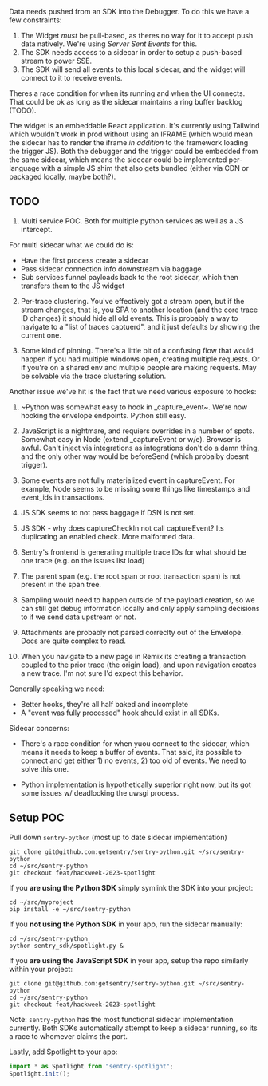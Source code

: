 Data needs pushed from an SDK into the Debugger. To do this we have a few constraints:

1. The Widget _must_ be pull-based, as theres no way for it to accept push data natively. We're using _Server Sent Events_ for this.
2. The SDK needs access to a sidecar in order to setup a push-based stream to power SSE. 
3. The SDK will send all events to this local sidecar, and the widget will connect to it to receive events.

Theres a race condition for when its running and when the UI connects. That could be ok as long as the sidecar maintains a ring buffer backlog (TODO).

The widget is an embeddable React application. It's currently using Tailwind which wouldn't work in prod without using an IFRAME (which would mean the sidecar has to render the iframe _in addition_ to the framework loading the trigger JS). Both the debugger and the trigger could be embedded from the same sidecar, which means the sidecar could be implemented per-language with a simple JS shim that also gets bundled (either via CDN or packaged locally, maybe both?).

## TODO

1. Multi service POC. Both for multiple python services as well as a JS intercept.

For multi sidecar what we could do is:

- Have the first process create a sidecar
- Pass sidecar connection info downstream via baggage
- Sub services funnel payloads back to the root sidecar, which then transfers them to the JS widget

2. Per-trace clustering. You've effectively got a stream open, but if the stream changes, that is, you SPA to another location (and the core trace ID changes) it should hide all old events. This is probably a way to navigate to a "list of traces captuerd", and it just defaults by showing the current one.

3. Some kind of pinning. There's a little bit of a confusing flow that would happen if you had multiple windows open, creating multiple requests. Or if you're on a shared env and multiple people are making requests. May be solvable via the trace clustering solution.

Another issue we've hit is the fact that we need various exposure to hooks:

1. ~Python was somewhat easy to hook in _capture_event~. We're now hooking the envelope endpoints. Python still easy.

2. JavaScript is a nightmare, and requiers overrides in a number of spots. Somewhat easy in Node (extend _captureEvent or w/e). Browser is awful. Can't inject via integrations as integrations don't do a damn thing, and the only other way would be beforeSend (which probalby doesnt trigger).

3. Some events are not fully materialized event in captureEvent. For example, Node seems to be missing some things like timestamps and event_ids in transactions.

4. JS SDK seems to not pass baggage if DSN is not set.

5. JS SDK - why does captureCheckIn not call captureEvent? Its duplicating an enabled check. More malformed data.

6. Sentry's frontend is generating multiple trace IDs for what should be one trace (e.g. on the issues list load)

7. The parent span (e.g. the root span or root transaction span) is not present in the span tree.

8. Sampling would need to happen outside of the payload creation, so we can still get debug information locally and only apply sampling decisions to if we send data upstream or not.

9. Attachments are probably not parsed correclty out of the Envelope. Docs are quite complex to read.

10. When you navigate to a new page in Remix its creating a transaction coupled to the prior trace (the origin load), and upon navigation creates a new trace. I'm not sure I'd expect this behavior.

Generally speaking we need:

- Better hooks, they're all half baked and incomplete
- A "event was fully processed" hook should exist in all SDKs.

Sidecar concerns:

- There's a race condition for when yuou connect to the sidecar, which means it needs to keep a buffer of events. That said, its possible to connect and get either 1) no events, 2) too old of events. We need to solve this one.

- Python implementation is hypothetically superior right now, but its got some issues w/ deadlocking the uwsgi process.


## Setup POC

Pull down `sentry-python` (most up to date sidecar implementation)

```shell
git clone git@github.com:getsentry/sentry-python.git ~/src/sentry-python
cd ~/src/sentry-python
git checkout feat/hackweek-2023-spotlight
```

If you **are using the Python SDK** simply symlink the SDK into your project:

```shell
cd ~/src/myproject
pip install -e ~/src/sentry-python
```

If you **not using the Python SDK** in your app, run the sidecar manually:

```shell
cd ~/src/sentry-python
python sentry_sdk/spotlight.py &
```

If you **are using the JavaScript SDK** in your app, setup the repo similarly within your project:

```shell
git clone git@github.com:getsentry/sentry-python.git ~/src/sentry-python
cd ~/src/sentry-python
git checkout feat/hackweek-2023-spotlight
```

Note: `sentry-python` has the most functional sidecar implementation currently. Both SDKs automatically attempt to keep a sidecar running, so its a race to whomever claims the port.

Lastly, add Spotlight to your app:

```ts
import * as Spotlight from "sentry-spotlight";
Spotlight.init();
```
